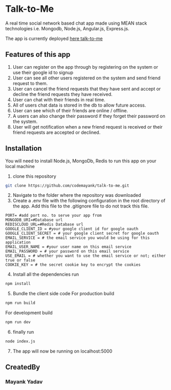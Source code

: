 # Talk-to-Me

A real time social network based chat app made using MEAN stack technologies i.e. Mongodb, Node.js, Angular.js, Express.js.

The app is currently deployed [here talk-to-me](http://floating-savannah-73287.herokuapp.com/#!/home)

## Features of this app

1.  User can register on the app through by registering on the system or use their google id to signup
2.  User can see all other users registered on the system and send friend request to them.
3.  User can cancel the friend requests that they have sent and accept or decline the friend requests they have received.
4.  User can chat with their friends in real time.
5.  All of users chat data is stored in the db to allow future access.
6.  User can see which of their friends are online / offline.
7.  A users can also change their password if they forget their password on the system.
8.  User will get notification when a new friend request is received or their friend requests are accepted or declined.

## Installation

You will need to install Node.js, MongoDb, Redis to run this app on your local machine

1.  clone this repository

```bash
git clone https://github.com/codemayank/talk-to-me.git
```

2.  Navigate to the folder where the repository was downloaded
3.  Create a .env file with the following configuration in the root directory of the app.
    Add this file to the .gitignore file to do not track this file.

```
PORT= #add port no. to serve your app from
MONGODB_URI=#Database url
REDISCLOUD_URL=#Redis Database url
GOOGLE_CLIENT_ID = #your google client id for google oauth
GOOGLE_CLIENT_SECRET = # your google client secret for google oauth
EMAIL_SERVICE = # the email service you would be using for this application
EMAIL_USER_NAME = #your user name on this email service
EMAIL_PASSWORD = # your password on this email service
USE_EMAIL = # whether you want to use the email service or not; either true or false
COOKIE_KEY = # the secret cookie key to encrypt the cookies
```

4.  Install all the dependencies run

```bash
npm install
```

5.  Bundle the client side code
    For production build

```bash
npm run build
```

For development build

```bash
npm run dev
```

6.  finally run

```bash
node index.js
```

7.  The app will now be running on localhost:5000

## CreatedBy

### Mayank Yadav
